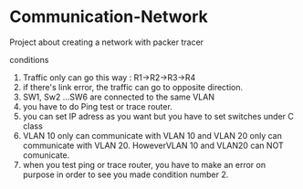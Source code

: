 # Communication-Network
Project about creating a network with packer tracer

 conditions
 1. Traffic only can go this way : R1->R2->R3->R4
 2. if there's link error, the traffic can go to opposite direction.
 3. SW1, Sw2 ...SW6 are connected to the same VLAN
 4. you have to do Ping test or trace router.
 5. you can set IP adress as you want but you have to set switches under C class
 6. VLAN 10 only can communicate with VLAN 10 and VLAN 20 only can communicate with VLAN 20. HoweverVLAN 10 and VLAN20 can NOT comunicate. 
 7. when you test ping or trace router, you have to make an error on purpose in order to see you made condition number 2.

